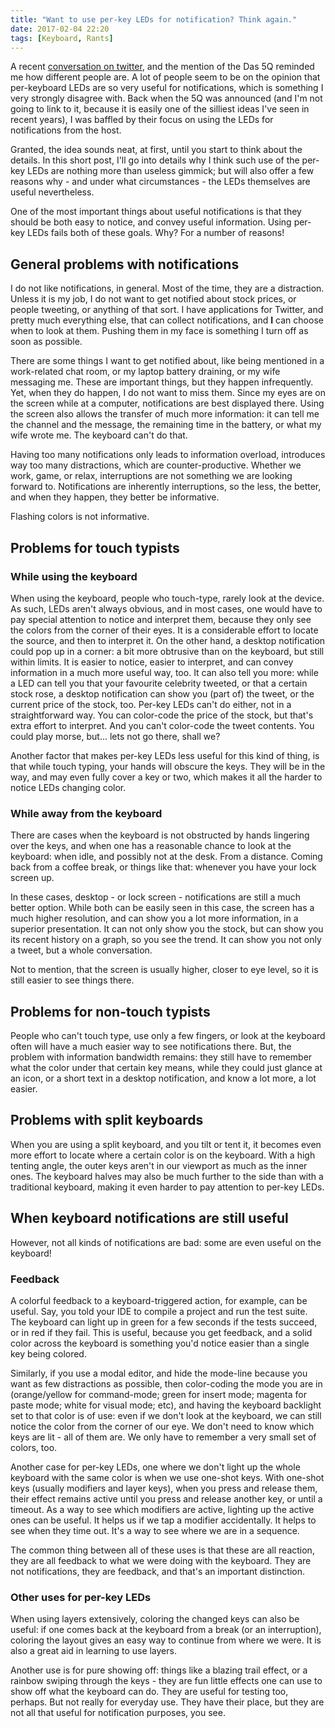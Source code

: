 ```yaml
---
title: "Want to use per-key LEDs for notification? Think again."
date: 2017-02-04 22:20
tags: [Keyboard, Rants]
---
```


A recent [conversation on twitter][twt:leds], and the mention of the Das 5Q
reminded me how different people are. A lot of people seem to be on the opinion
that per-keyboard LEDs are so very useful for notifications, which is something
I very strongly disagree with. Back when the 5Q was announced (and I'm not going
to link to it, because it is easily one of the silliest ideas I've seen in
recent years), I was baffled by their focus on using the LEDs for notifications
from the host.

Granted, the idea sounds neat, at first, until you start to think about the
details. In this short post, I'll go into details why I think such use of the
per-key LEDs are nothing more than useless gimmick; but will also offer a few
reasons why - and under what circumstances - the LEDs themselves are useful
nevertheless.

 [twt:leds]: https://twitter.com/ArleyM/status/826478074975903745

<!-- more -->

One of the most important things about useful notifications is that they should
be both easy to notice, and convey useful information. Using per-key LEDs fails
both of these goals. Why? For a number of reasons!

## General problems with notifications

I do not like notifications, in general. Most of the time, they are a
distraction. Unless it is my job, I do not want to get notified about stock
prices, or people tweeting, or anything of that sort. I have applications for
Twitter, and pretty much everything else, that can collect notifications, and
**I** can choose when to look at them. Pushing them in my face is something I
turn off as soon as possible.

There are some things I want to get notified about, like being mentioned in a
work-related chat room, or my laptop battery draining, or my wife messaging me.
These are important things, but they happen infrequently. Yet, when they do
happen, I do not want to miss them. Since my eyes are on the screen while at a
computer, notifications are best displayed there. Using the screen also allows
the transfer of much more information: it can tell me the channel and the
message, the remaining time in the battery, or what my wife wrote me. The
keyboard can't do that.

Having too many notifications only leads to information overload, introduces way
too many distractions, which are counter-productive. Whether we work, game, or
relax, interruptions are not something we are looking forward to. Notifications
are inherently interruptions, so the less, the better, and when they happen,
they better be informative.

Flashing colors is not informative.

## Problems for touch typists

### While using the keyboard

When using the keyboard, people who touch-type, rarely look at the device. As
such, LEDs aren't always obvious, and in most cases, one would have to pay
special attention to notice and interpret them, because they only see the colors
from the corner of their eyes. It is a considerable effort to locate the source,
and then to interpret it. On the other hand, a desktop notification could pop up
in a corner: a bit more obtrusive than on the keyboard, but still within limits.
It is easier to notice, easier to interpret, and can convey information in a
much more useful way, too. It can also tell you more: while a LED can tell you
that your favourite celebrity tweeted, or that a certain stock rose, a desktop
notification can show you (part of) the tweet, or the current price of the
stock, too. Per-key LEDs can't do either, not in a straightforward way. You can
color-code the price of the stock, but that's extra effort to interpret. And you
can't color-code the tweet contents. You could play morse, but... lets not go
there, shall we?

Another factor that makes per-key LEDs less useful for this kind of thing, is
that while touch typing, your hands will obscure the keys. They will be in the
way, and may even fully cover a key or two, which makes it all the harder to
notice LEDs changing color.

### While away from the keyboard

There are cases when the keyboard is not obstructed by hands lingering over the
keys, and when one has a reasonable chance to look at the keyboard: when idle,
and possibly not at the desk. From a distance. Coming back from a coffee break,
or things like that: whenever you have your lock screen up.

In these cases, desktop - or lock screen - notifications are still a much better
option. While both can be easily seen in this case, the screen has a much higher
resolution, and can show you a lot more information, in a superior presentation.
It can not only show you the stock, but can show you its recent history on a
graph, so you see the trend. It can show you not only a tweet, but a whole
conversation.

Not to mention, that the screen is usually higher, closer to eye level, so it is
still easier to see things there.

## Problems for non-touch typists

People who can't touch type, use only a few fingers, or look at the keyboard
often will have a much easier way to see notifications there. But, the problem
with information bandwidth remains: they still have to remember what the color
under that certain key means, while they could just glance at an icon, or a
short text in a desktop notification, and know a lot more, a lot easier.

## Problems with split keyboards

When you are using a split keyboard, and you tilt or tent it, it becomes even
more effort to locate where a certain color is on the keyboard. With a high
tenting angle, the outer keys aren't in our viewport as much as the inner ones.
The keyboard halves may also be much further to the side than with a traditional
keyboard, making it even harder to pay attention to per-key LEDs.

## When keyboard notifications are still useful

However, not all kinds of notifications are bad: some are even useful on the
keyboard!

### Feedback

A colorful feedback to a keyboard-triggered action, for example, can
be useful. Say, you told your IDE to compile a project and run the test suite.
The keyboard can light up in green for a few seconds if the tests succeed, or in
red if they fail. This is useful, because you get feedback, and a solid color
across the keyboard is something you'd notice easier than a single key being
colored.

Similarly, if you use a modal editor, and hide the mode-line because you want as
few distractions as possible, then color-coding the mode you are in
(orange/yellow for command-mode; green for insert mode; magenta for paste mode;
white for visual mode; etc), and having the keyboard backlight set to that color
is of use: even if we don't look at the keyboard, we can still notice the color
from the corner of our eye. We don't need to know which keys are lit - all of
them are. We only have to remember a very small set of colors, too.

Another case for per-key LEDs, one where we don't light up the whole keyboard
with the same color is when we use one-shot keys. With one-shot keys (usually
modifiers and layer keys), when you press and release them, their effect remains
active until you press and release another key, or until a timeout. As a way to
see which modifiers are active, lighting up the active ones can be useful. It
helps us if we tap a modifier accidentally. It helps to see when they time out.
It's a way to see where we are in a sequence.

The common thing between all of these uses is that these are all reaction, they
are all feedback to what we were doing with the keyboard. They are not
notifications, they are feedback, and that's an important distinction.

### Other uses for per-key LEDs

When using layers extensively, coloring the changed keys can also be useful: if
one comes back at the keyboard from a break (or an interruption), coloring the
layout gives an easy way to continue from where we were. It is also a great aid
in learning to use layers.

Another use is for pure showing off: things like a blazing trail effect, or a
rainbow swiping through the keys - they are fun little effects one can use to
show off what the keyboard can do. They are useful for testing too, perhaps. But
not really for everyday use. They have their place, but they are not all that
useful for notification purposes, you see.
